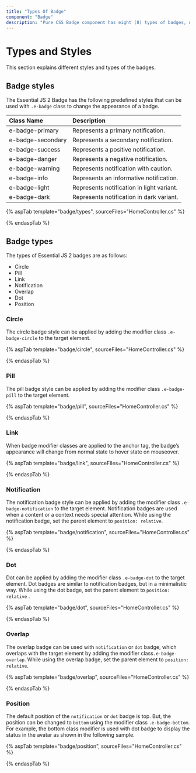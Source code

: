 ```yaml
---
title: "Types Of Badge"
component: "Badge"
description: "Pure CSS Badge component has eight (8) types of badges, namely circle, pill, link, notification, overlap, dot, and position."
---
```


# Types and Styles

This section explains different styles and types of the badges.

## Badge styles

The Essential JS 2 Badge has the following predefined styles that can be used with `.e-badge` class to change the appearance of a badge.

| Class Name        | Description
| :-------------    |:-------------
| e-badge-primary   | Represents a primary notification.
| e-badge-secondary | Represents a secondary notification.
| e-badge-success   | Represents a positive notification.
| e-badge-danger    | Represents a negative notification.
| e-badge-warning   | Represents notification with caution.
| e-badge-info      | Represents an informative notification.
| e-badge-light     | Represents notification in light variant.
| e-badge-dark      | Represents notification in dark variant.

{% aspTab template="badge/types", sourceFiles="HomeController.cs" %}

{% endaspTab %}

## Badge types

The types of Essential JS 2 badges are as follows:

* Circle
* Pill
* Link
* Notification
* Overlap
* Dot
* Position

### Circle

The circle badge style can be applied by adding the modifier class `.e-badge-circle` to the target element.

{% aspTab template="badge/circle", sourceFiles="HomeController.cs" %}

{% endaspTab %}

### Pill

The pill badge style can be applied by adding the modifier class `.e-badge-pill` to the target element.

{% aspTab template="badge/pill", sourceFiles="HomeController.cs" %}

{% endaspTab %}

### Link

When badge modifier classes are applied to the anchor tag, the badge’s appearance will change from normal state to hover state on mouseover.

{% aspTab template="badge/link", sourceFiles="HomeController.cs" %}

{% endaspTab %}

### Notification

The notification badge style can be applied by adding the modifier class `.e-badge-notification` to the target element.
Notification badges are used when a content or a context needs special attention. While using the notification badge,
set the parent element to `position: relative`.

{% aspTab template="badge/notification", sourceFiles="HomeController.cs" %}

{% endaspTab %}

### Dot

Dot can be applied by adding the modifier class `.e-badge-dot` to the target element. Dot badges are similar to notification badges, but in a minimalistic way. While using the dot badge, set the parent element to `position: relative` .

{% aspTab template="badge/dot", sourceFiles="HomeController.cs" %}

{% endaspTab %}

### Overlap

The overlap badge can be used with `notification` or `dot` badge, which overlaps with the target element
by adding the modifier class`.e-badge-overlap`. While using the overlap badge, set the parent element to `position: relative`.

{% aspTab template="badge/overlap", sourceFiles="HomeController.cs" %}

{% endaspTab %}

### Position

The default position of the `notification` or `dot` badge is top. But, the position can be changed to `bottom` using
the modifier class `.e-badge-bottom`. For example, the bottom class modifier is used with dot badge to display the
status in the avatar as shown in the following sample.

{% aspTab template="badge/position", sourceFiles="HomeController.cs" %}

{% endaspTab %}
